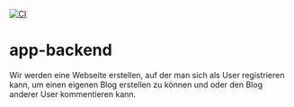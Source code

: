 [![CI](https://github.com/JordanHubb/app-backend/actions/workflows/tests.yml/badge.svg)](https://github.com/JordanHubb/app-backend/actions/workflows/tests.yml)

# app-backend

Wir werden eine Webseite erstellen, auf der man sich
als User registrieren kann, um einen eigenen Blog erstellen zu können
und oder den Blog anderer User kommentieren kann.